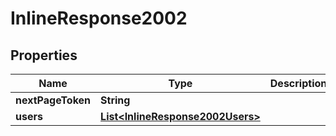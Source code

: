 # InlineResponse2002

## Properties
Name | Type | Description | Notes
------------ | ------------- | ------------- | -------------
**nextPageToken** | **String** |  |  [optional]
**users** | [**List&lt;InlineResponse2002Users&gt;**](InlineResponse2002Users.md) |  |  [optional]
